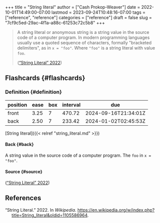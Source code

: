 +++
title = "String literal"
author = ["Cash Prokop-Weaver"]
date = 2022-10-01T14:49:00-07:00
lastmod = 2023-09-24T10:48:16-07:00
tags = ["reference", "reference"]
categories = ["reference"]
draft = false
slug = "7cf9c5ed-29ac-4f1a-a88c-61253c72c5b8"
+++

> A string literal or anonymous string is a string value in the source code of a computer program. In modern programming languages usually use a quoted sequence of characters, formally "bracketed delimiters", as in `x = "foo"`. Where `"foo"` is a string literal with value `foo`.
>
> (<a href="#citeproc_bib_item_1">“String Literal” 2022</a>)


## Flashcards {#flashcards}


### Definition {#definition}

| position | ease | box | interval | due                  |
|----------|------|-----|----------|----------------------|
| front    | 3.25 | 7   | 470.72   | 2024-09-16T21:34:01Z |
| back     | 2.50 | 7   | 233.42   | 2024-01-02T02:45:53Z |

[String literal]({{< relref "string_literal.md" >}})


#### Back {#back}

A string value in the source code of a computer program. The `foo` in `x = "foo"`.


#### Source {#source}

(<a href="#citeproc_bib_item_1">“String Literal” 2022</a>)

## References

<style>.csl-entry{text-indent: -1.5em; margin-left: 1.5em;}</style><div class="csl-bib-body">
  <div class="csl-entry"><a id="citeproc_bib_item_1"></a>“String Literal.” 2022. In <i>Wikipedia</i>. <a href="https://en.wikipedia.org/w/index.php?title=String_literal&oldid=1105586964">https://en.wikipedia.org/w/index.php?title=String_literal&#38;oldid=1105586964</a>.</div>
</div>
